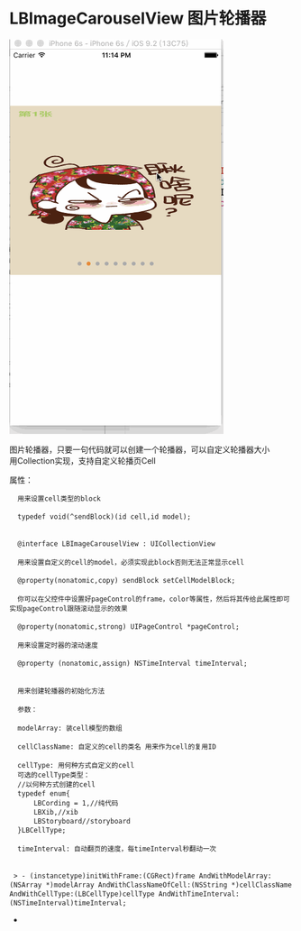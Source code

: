 # LBImageCarouselView 图片轮播器  
![image](https://github.com/lbtc/LBImageCarouselView/blob/master/说明图片.gif)  

图片轮播器，只要一句代码就可以创建一个轮播器，可以自定义轮播器大小  
用Collection实现，支持自定义轮播页Cell 


属性：  

      用来设置cell类型的block  
      
      typedef void(^sendBlock)(id cell,id model);  
      
      
      @interface LBImageCarouselView : UICollectionView  
      
      用来设置自定义的cell的model，必须实现此block否则无法正常显示cell  
      
      @property(nonatomic,copy) sendBlock setCellModelBlock;  
      
      你可以在父控件中设置好pageControl的frame，color等属性，然后将其传给此属性即可实现pageControl跟随滚动显示的效果  
      
      @property(nonatomic,strong) UIPageControl *pageControl;  
      
      用来设置定时器的滚动速度  
      
      @property (nonatomic,assign) NSTimeInterval timeInterval;  
      
      
      用来创建轮播器的初始化方法  
      
      参数：  
      
      modelArray: 装cell模型的数组  
      
      cellClassName: 自定义的cell的类名 用来作为cell的复用ID
      
      cellType: 用何种方式自定义的cell 
      可选的cellType类型：
      //以何种方式创建的cell  
      typedef enum{
          LBCording = 1,//纯代码
          LBXib,//xib
          LBStoryboard//storyboard
      }LBCellType;
      
      timeInterval: 自动翻页的速度，每timeInterval秒翻动一次  
      
     
     > - (instancetype)initWithFrame:(CGRect)frame AndWithModelArray:(NSArray *)modelArray AndWithClassNameOfCell:(NSString *)cellClassName AndWithCellType:(LBCellType)cellType AndWithTimeInterval:(NSTimeInterval)timeInterval;  
 - 
